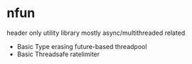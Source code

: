 # nfun
header only utility library 
mostly async/multithreaded related

* Basic Type erasing future-based threadpool
* Basic Threadsafe ratelimiter 
